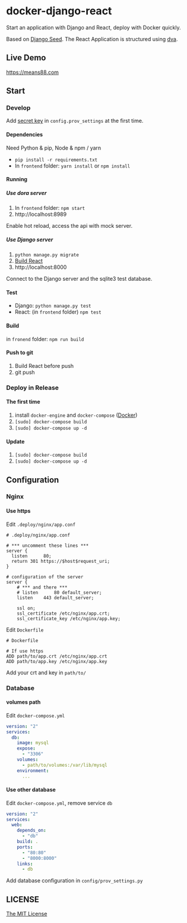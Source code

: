 docker-django-react
====

Start an application with Django and React, deploy with Docker quickly.

Based on [Django Seed](https://github.com/joway/DjangoSeed). The React Application is structured using [dva](https://github.com/dvajs/dva).

Live Demo
----
https://means88.com

Start
----

### Develop

Add [secret key](https://docs.djangoproject.com/en/1.10/ref/settings/#secret-key) in `config.prov_settings` at the first time.

#### Dependencies
Need Python & pip, Node & npm / yarn
- `pip install -r requirements.txt`
- In `frontend` folder: `yarn install` or `npm install`

#### Running
##### Use dora server
1. In `frontend` folder: `npm start`
2. http://localhost:8989

Enable hot reload, access the api with mock server.

##### Use Django server
1. `python manage.py migrate`
2. [Build React](#build)
3. http://localhost:8000

Connect to the Django server and the sqlite3 test database.

#### Test
- Django: `python manage.py test`
- React: (in `frontend` folder) `npm test`

#### Build
in `fronend` folder: `npm run build`

#### Push to git
1. Build React before push
2. git push

### Deploy in Release
#### The first time
1. install `docker-engine` and `docker-compose` ([Docker](https://www.docker.com/))
2. `[sudo] docker-compose build`
3. `[sudo] docker-compose up -d`

#### Update
1. `[sudo] docker-compose build`
2. `[sudo] docker-compose up -d`


Configuration
----

### Nginx

#### Use https
Edit `.deploy/nginx/app.conf`
```
# .deploy/nginx/app.conf

# *** uncomment these lines ***
server {
  listen      80;
  return 301 https://$host$request_uri;
}

# configuration of the server
server {
    # *** and there ***
    # listen      80 default_server;
    listen    443 default_server;

    ssl on;
    ssl_certificate /etc/nginx/app.crt;
    ssl_certificate_key /etc/nginx/app.key;
```
Edit `Dockerfile`
```
# Dockerfile

# If use https
ADD path/to/app.crt /etc/nginx/app.crt
ADD path/to/app.key /etc/nginx/app.key
```
Add your crt and key in `path/to/`

### Database

#### volumes path

Edit `docker-compose.yml`
```yml
version: "2"
services:
  db:
    image: mysql
    expose:
      - "3306"
    volumes:
      - path/to/volumes:/var/lib/mysql
    environment:
      ...

```

#### Use other database
Edit `docker-compose.yml`, remove service `db`

```yml
version: "2"
services:
  web:
    depends_on:
      - "db"
    build: .
    ports:
      - "80:80"
      - "8000:8000"
    links:
      - db

```

Add database configuration in `config/prov_settings.py`

LICENSE
----
[The MIT License](LICENSE)
